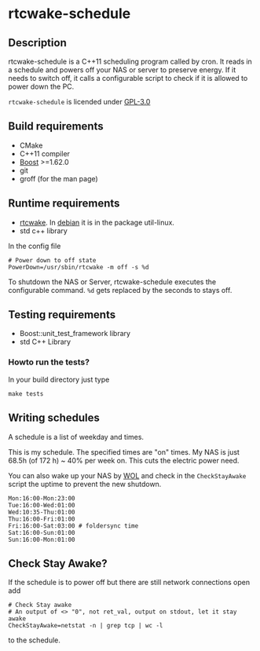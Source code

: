 # rtcwake-schedule

## Description
rtcwake-schedule is a C++11 scheduling program called by cron. It reads in a schedule and
powers off your NAS or server to preserve energy. If it needs to switch off, it calls
a configurable script to check if it is allowed to power down the PC.

`rtcwake-schedule` is licended under [GPL-3.0](https://www.gnu.org/licenses/gpl-3.0.html)

## Build requirements
- CMake
- C++11 compiler
- [Boost](https://www.boost.org) >=1.62.0
- git
- groff (for the man page)

## Runtime requirements
- [rtcwake](https://linux.die.net/man/8/rtcwake). In [debian](https://www.debian.org) it is in the package util-linux.
- std c++ library

In the config file
~~~~~
# Power down to off state
PowerDown=/usr/sbin/rtcwake -m off -s %d
~~~~~

To shutdown the NAS or Server, rtcwake-schedule executes the configurable
command. `%d` gets replaced by the seconds to stays off.

## Testing requirements
- Boost::unit_test_framework library
- std C++ Library

### Howto run the tests?
In your build directory just type
~~~~~
make tests
~~~~~


## Writing schedules
A schedule is a list of weekday and times.

This is my schedule. The specified times are "on" times.
My NAS is just 68.5h (of 172 h) ~ 40% per week on. This cuts
the electric power need.

You can also wake up your NAS by [WOL](https://en.wikipedia.org/wiki/Wake-on-LAN) and
check in the `CheckStayAwake` script the uptime to prevent the new shutdown.

~~~~~
Mon:16:00-Mon:23:00
Tue:16:00-Wed:01:00
Wed:10:35-Thu:01:00
Thu:16:00-Fri:01:00
Fri:16:00-Sat:03:00 # foldersync time
Sat:16:00-Sun:01:00
Sun:16:00-Mon:01:00
~~~~~

## Check Stay Awake?
If the schedule is to power off but there are still network connections open add

~~~~~
# Check Stay awake
# An output of <> "0", not ret_val, output on stdout, let it stay awake
CheckStayAwake=netstat -n | grep tcp | wc -l
~~~~~

to the schedule.
